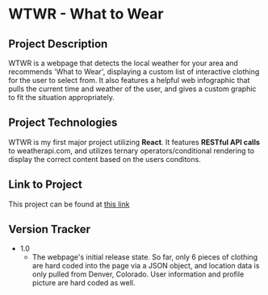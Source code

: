 # WTWR - What to Wear

## Project Description
WTWR is a webpage that detects the local weather for your area and recommends 'What to Wear', displaying a custom list of interactive clothing for the user to select from. It also features a helpful web infographic that pulls the current time and weather of the user, and gives a custom graphic to fit the situation appropriately.

## Project Technologies
WTWR is my first major project utilizing **React**. It features **RESTful API calls** to weatherapi.com, and utilizes ternary operators/conditional rendering to display the correct content based on the users conditons.

## Link to Project
This project can be found at [this link](https://arrangedgodly.com/se_project_react/)

## Version Tracker
- 1.0
    * The webpage's initial release state. So far, only 6 pieces of clothing are hard coded into the page via a JSON object, and location data is only pulled from Denver, Colorado. User information and profile picture are hard coded as well.